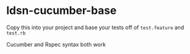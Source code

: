 # ldsn-cucumber-base

Copy this into your project and base your tests off of `test.feature` and `test.rb`

Cucumber and Rspec syntax both work

